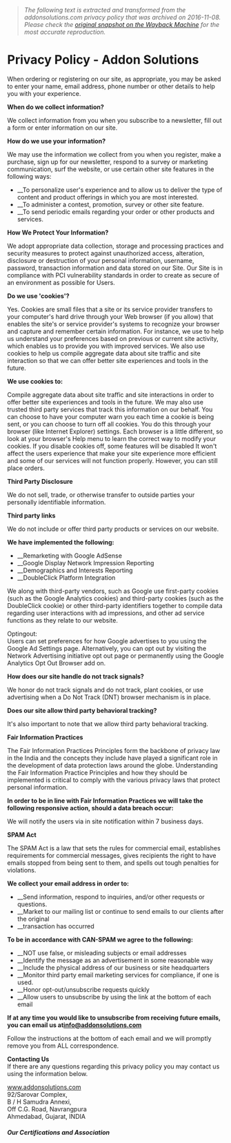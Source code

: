 > *The following text is extracted and transformed from the addonsolutions.com privacy policy that was archived on 2016-11-08. Please check the [original snapshot on the Wayback Machine](https://web.archive.org/web/20161108174032id_/https%3A//www.addonsolutions.com/privacy-policy.html) for the most accurate reproduction.*

# Privacy Policy - Addon Solutions

When ordering or registering on our site, as appropriate, you may be asked to enter your name, email address, phone number or other details to help you with your experience. 

**When do we collect information?**

We collect information from you when you subscribe to a newsletter, fill out a form or enter information on our site. 

**How do we use your information?**

We may use the information we collect from you when you register, make a purchase, sign up for our newsletter, respond to a survey or marketing communication, surf the website, or use certain other site features in the following ways:

  * __To personalize user's experience and to allow us to deliver the type of content and product offerings in which you are most interested.
  * __To administer a contest, promotion, survey or other site feature.
  * __To send periodic emails regarding your order or other products and services.



**How We Protect Your Information?**

We adopt appropriate data collection, storage and processing practices and security measures to protect against unauthorized access, alteration, disclosure or destruction of your personal information, username, password, transaction information and data stored on our Site. Our Site is in compliance with PCI vulnerability standards in order to create as secure of an environment as possible for Users. 

**Do we use 'cookies'?**

Yes. Cookies are small files that a site or its service provider transfers to your computer's hard drive through your Web browser (if you allow) that enables the site's or service provider's systems to recognize your browser and capture and remember certain information. For instance, we use to help us understand your preferences based on previous or current site activity, which enables us to provide you with improved services. We also use cookies to help us compile aggregate data about site traffic and site interaction so that we can offer better site experiences and tools in the future. 

**We use cookies to:**

Compile aggregate data about site traffic and site interactions in order to offer better site experiences and tools in the future. We may also use trusted third party services that track this information on our behalf. You can choose to have your computer warn you each time a cookie is being sent, or you can choose to turn off all cookies. You do this through your browser (like Internet Explorer) settings. Each browser is a little different, so look at your browser's Help menu to learn the correct way to modify your cookies. If you disable cookies off, some features will be disabled It won't affect the users experience that make your site experience more efficient and some of our services will not function properly. However, you can still place orders. 

**Third Party Disclosure**

We do not sell, trade, or otherwise transfer to outside parties your personally identifiable information. 

**Third party links**

We do not include or offer third party products or services on our website. 

**We have implemented the following:**

  * __Remarketing with Google AdSense
  * __Google Display Network Impression Reporting
  * __Demographics and Interests Reporting
  * __DoubleClick Platform Integration



We along with third-party vendors, such as Google use first-party cookies (such as the Google Analytics cookies) and third-party cookies (such as the DoubleClick cookie) or other third-party identifiers together to compile data regarding user interactions with ad impressions, and other ad service functions as they relate to our website.

Optingout:  
Users can set preferences for how Google advertises to you using the Google Ad Settings page. Alternatively, you can opt out by visiting the Network Advertising initiative opt out page or permanently using the Google Analytics Opt Out Browser add on.

**How does our site handle do not track signals?**

We honor do not track signals and do not track, plant cookies, or use advertising when a Do Not Track (DNT) browser mechanism is in place.

**Does our site allow third party behavioral tracking?**

It's also important to note that we allow third party behavioral tracking.

**Fair Information Practices**

The Fair Information Practices Principles form the backbone of privacy law in the India and the concepts they include have played a significant role in the development of data protection laws around the globe. Understanding the Fair Information Practice Principles and how they should be implemented is critical to comply with the various privacy laws that protect personal information.

**In order to be in line with Fair Information Practices we will take the following responsive action, should a data breach occur:**

We will notify the users via in site notification within 7 business days.

**SPAM Act**

The SPAM Act is a law that sets the rules for commercial email, establishes requirements for commercial messages, gives recipients the right to have emails stopped from being sent to them, and spells out tough penalties for violations.

**We collect your email address in order to:**

  * __Send information, respond to inquiries, and/or other requests or questions.
  * __Market to our mailing list or continue to send emails to our clients after the original
  * __transaction has occurred



**To be in accordance with CAN-SPAM we agree to the following:**

  * __NOT use false, or misleading subjects or email addresses
  * __Identify the message as an advertisement in some reasonable way
  * __Include the physical address of our business or site headquarters
  * __Monitor third party email marketing services for compliance, if one is used.
  * __Honor opt-out/unsubscribe requests quickly
  * __Allow users to unsubscribe by using the link at the bottom of each email



**If at any time you would like to unsubscribe from receiving future emails, you can email us at[info@addonsolutions.com](mailto:info@addonsolutions.com)**

Follow the instructions at the bottom of each email and we will promptly remove you from ALL correspondence.

**Contacting Us**  
If there are any questions regarding this privacy policy you may contact us using the information below.

www.addonsolutions.com  
92/Sarovar Complex,  
B / H Samudra Annexi,   
Off C.G. Road, Navrangpura  
Ahmedabad, Gujarat, INDIA

##### **Our Certifications and Association**
